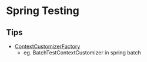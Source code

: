 # Spring Testing

## Tips

- [ContextCustomizerFactory](https://stackoverflow.com/questions/33201812/how-to-inject-any-information-about-test-in-spring-testing/52445133)
  - eg. BatchTestContextCustomizer in spring batch
